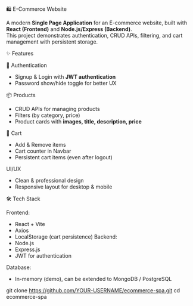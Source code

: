  🛍️ E-Commerce Website

A modern **Single Page Application** for an E-commerce website, built with **React (Frontend)** and **Node.js/Express (Backend)**.  
This project demonstrates authentication, CRUD APIs, filtering, and cart management with persistent storage.

✨ Features

 🔐 Authentication
- Signup & Login with **JWT authentication**
- Password show/hide toggle for better UX

 📦 Products
- CRUD APIs for managing products
- Filters (by category, price)
- Product cards with **images, title, description, price**

 🛒 Cart
- Add & Remove items
- Cart counter in Navbar
- Persistent cart items (even after logout)

 UI/UX
- Clean & professional design
- Responsive layout for desktop & mobile


🛠️ Tech Stack

Frontend:
- React + Vite
- Axios
- LocalStorage (cart persistence)
Backend:
- Node.js
- Express.js
- JWT for authentication

Database:
- In-memory (demo), can be extended to MongoDB / PostgreSQL



git clone https://github.com/YOUR-USERNAME/ecommerce-spa.git
cd ecommerce-spa
